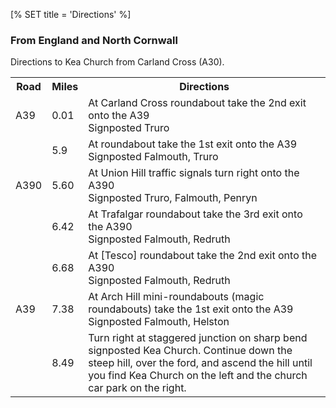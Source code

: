 [% SET title = 'Directions' %]

### From England and North Cornwall ###

Directions to Kea Church from Carland Cross (A30).

<table>
  <tr>
    <th>Road
    <th>Miles
    <th>Directions
  <tr>
    <td>A39
    <td>0.01
    <td>At Carland Cross roundabout take the 2nd exit onto the A39
      <br>Signposted Truro
  <tr>
    <td>
    <td>5.9
    <td>At roundabout take the 1st exit onto the A39
      <br>Signposted Falmouth, Truro
  <tr>
    <td>A390
    <td>5.60
    <td>At Union Hill traffic signals turn right onto the A390
      <br>Signposted Truro, Falmouth, Penryn
  <tr>
    <td>
    <td>6.42
    <td>At Trafalgar roundabout take the 3rd exit onto the A390
      <br>Signposted Falmouth, Redruth
  <tr>
    <td>
    <td>6.68
    <td>At [Tesco] roundabout take the 2nd exit onto the A390
      <br>Signposted Falmouth, Redruth
  <tr>
    <td>A39
    <td>7.38
    <td>At Arch Hill mini-roundabouts (magic roundabouts) take the 1st exit
      onto the A39
      <br>Signposted Falmouth, Helston
  <tr>
    <td>
    <td>8.49
    <td>Turn right at staggered junction on sharp bend signposted Kea Church.
      Continue down the steep hill, over the ford, and ascend the hill until
      you find Kea Church on the left and the church car park on the right.
</table>
